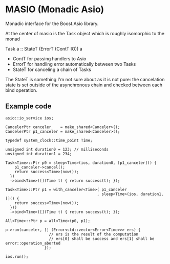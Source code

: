 # MASIO (Monadic Asio)

Monadic interface for the Boost.Asio library.

At the center of masio is the Task object which is roughly isomorphic to the monad

Task a :: StateT (ErrorT (ContT IO)) a

* ContT for passing handlers to Asio
* ErrorT for handling error automatically between two Tasks
* StateT for canceling a chain of Tasks

The StateT is something I'm not sure about as it is not pure: the cancelation state is set outside of the asynchronous chain and checked between each bind operation.

## Example code

    asio::io_service ios;

    CancelerPtr canceler    = make_shared<Canceler>();
    CancelerPtr p1_canceler = make_shared<Canceler>();

    typedef system_clock::time_point Time;

    unsigned int duration0 = 123; // milliseconds
    unsigned int duration1 = 234;

    Task<Time>::Ptr p0 = sleep<Time>(ios, duration0, [p1_canceler]() {
        p1_canceler->cancel();
        return success<Time>(now());
      })
      ->bind<Time>([](Time t) { return success(t); });

    Task<Time>::Ptr p1 = with_canceler<Time>( p1_canceler
                                            , sleep<Time>(ios, duration1, []() {
        return success<Time>(now());
      }))
      ->bind<Time>([](Time t) { return success(t); });
      
    All<Time>::Ptr p = all<Time>(p0, p1);

    p->run(canceler, [] (Error<std::vector<Error<Time>>> ers) {
                       // ers is the result of the computation
                       // ers[0] shall be success and ers[1] shall be error::operation_aborted
                     });
                  
    ios.run();

